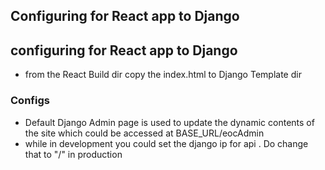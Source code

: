 
## Configuring for React app to Django

## configuring for React app to Django

+ from the React Build dir copy the index.html  to Django Template dir 


### Configs

+  Default Django Admin page is used to update the dynamic contents of the site which could be accessed at BASE_URL/eocAdmin
+ while in development you could set the django ip for api . Do change that to "/" in production
